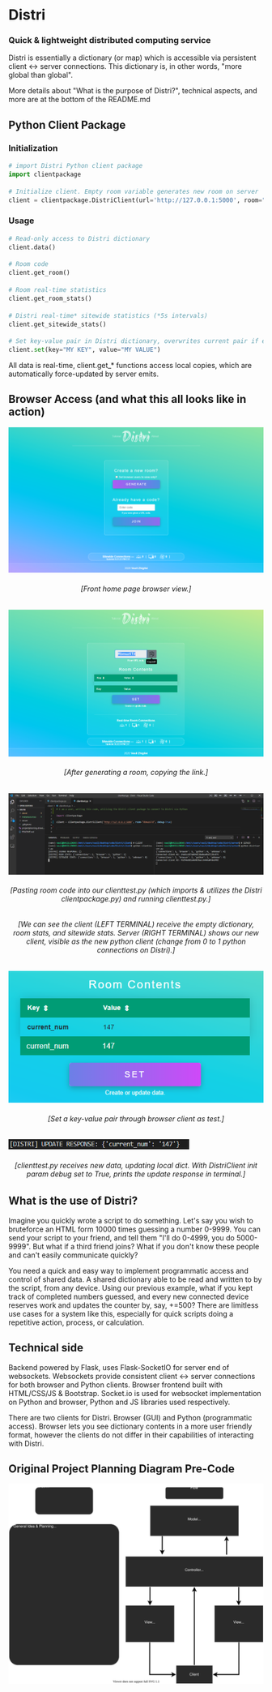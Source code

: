 # Distri
### Quick &amp; lightweight distributed computing service

Distri is essentially a dictionary (or map) which is accessible via persistent client <-> server connections. This dictionary is, in other words, "more global than global".

More details about "What is the purpose of Distri?", technical aspects, and more are at the bottom of the README.md

## Python Client Package
### Initialization
```Python
# import Distri Python client package
import clientpackage

# Initialize client. Empty room variable generates new room on server
client = clientpackage.DistriClient(url='http://127.0.0.1:5000', room="ROOM CODE HERE", debug=True)
```
### Usage
```Python
# Read-only access to Distri dictionary
client.data()

# Room code
client.get_room()

# Room real-time statistics
client.get_room_stats()

# Distri real-time* sitewide statistics (*5s intervals)
client.get_sitewide_stats()

# Set key-value pair in Distri dictionary, overwrites current pair if exists
client.set(key="MY KEY", value="MY VALUE")
```
All data is real-time, client.get_* functions access local copies, which are automatically force-updated by server emits.

## Browser Access (and what this all looks like in action)
![Front Home Page Browser View (frontpage.png)](./metaresources/frontpage.png)
<h6 align="center"><i>[Front home page browser view.]</i></h6>

![Room Page Browser View (copylink.png)](./metaresources/copylink.png)
<h6 align="center"><i>[After generating a room, copying the link.]</i></h6>

![Python client connected Visual Studio Code view (clientconnected.png)](./metaresources/clientconnected.png)
<h6 align="center"><i>[Pasting room code into our clienttest.py (which imports & utilizes the Distri clientpackage.py) and running clienttest.py.]</i></h6>
<h6 align="center"><i>[We can see the client (LEFT TERMINAL) receive the empty dictionary, room stats, and sitewide stats. Server (RIGHT TERMINAL) shows our new client, visible as the new python client (change from 0 to 1 python connections on Distri).]</i></h6>

![Room Page Browser View Set Key Value Pair (setbrowserside.png)](./metaresources/setbrowserside.png)
<h6 align="center"><i>[Set a key-value pair through browser client as test.]</i></h6>

![Python client update data Visual Studio Code view (updateclient.png)](./metaresources/updateclient.png)
<h6 align="center"><i>[clienttest.py receives new data, updating local dict. With DistriClient init param debug set to True, prints the update response in terminal.]</i></h6>

## What is the use of Distri?
Imagine you quickly wrote a script to do something. Let's say you wish to bruteforce an HTML form 10000 times guessing a number 0-9999. You can send your script to your friend, and tell them "I'll do 0-4999, you do 5000-9999". But what if a third friend joins? What if you don't know these people and can't easily communicate quickly? 

You need a quick and easy way to implement programmatic access and control of shared data. A shared dictionary able to be read and written to by the script, from any device.
Using our previous example, what if you kept track of completed numbers guessed, and every new connected device reserves work and updates the counter by, say, +=500?
There are limitless use cases for a system like this, especially for quick scripts doing a repetitive action, process, or calculation.

## Technical side
Backend powered by Flask, uses Flask-SocketIO for server end of websockets. Websockets provide consistent client <-> server connections for both browser and Python clients. Browser frontend built with HTML/CSS/JS & Bootstrap. Socket.io is used for websocket implementation on Python and browser, Python and JS libraries used respectively.

There are two clients for Distri. Browser (GUI) and Python (programmatic access). Browser lets you see dictionary contents in a more user friendly format, however the clients do not differ in their capabilities of interacting with Distri.

## Original Project Planning Diagram Pre-Code
![Project planning svg diagram (projectplanning.drawio.svg)](./projectplanning.drawio.svg)
